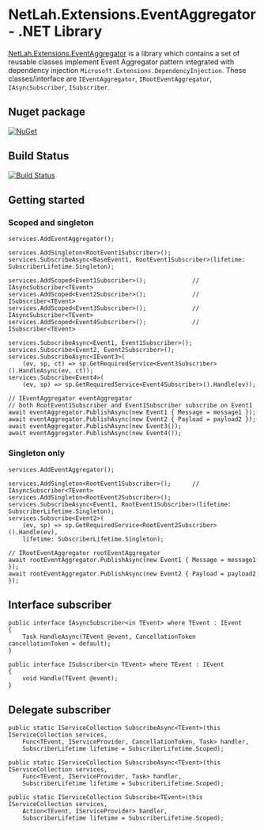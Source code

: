 # NetLah.Extensions.EventAggregator - .NET Library

[NetLah.Extensions.EventAggregator](https://www.nuget.org/packages/NetLah.Extensions.EventAggregator/) is a library which contains a set of reusable classes implement Event Aggregator pattern integrated with dependency injection `Microsoft.Extensions.DependencyInjection`. These classes/interface are `IEventAggregator`, `IRootEventAggregator`, `IAsyncSubscriber`, `ISubscriber`.

## Nuget package

[![NuGet](https://img.shields.io/nuget/v/NetLah.Extensions.EventAggregator.svg?style=flat-square&label=nuget&colorB=00b200)](https://www.nuget.org/packages/NetLah.Extensions.EventAggregator/)

## Build Status

[![Build Status](https://img.shields.io/endpoint.svg?url=https%3A%2F%2Factions-badge.atrox.dev%2FNetLah%2Fevent-aggregator%2Fbadge%3Fref%3Dmain&style=flat)](https://actions-badge.atrox.dev/NetLah/event-aggregator/goto?ref=main)

## Getting started

### Scoped and singleton

```
services.AddEventAggregator();

services.AddSingleton<RootEvent1Subscriber>();
services.SubscribeAsync<BaseEvent1, RootEvent1Subscriber>(lifetime: SubscriberLifetime.Singleton);

services.AddScoped<Event1Subscriber>();             // IAsyncSubscriber<TEvent>
services.AddScoped<Event2Subscriber>();             // ISubscriber<TEvent>
services.AddScoped<Event3Subscriber>();             // IAsyncSubscriber<TEvent>
services.AddScoped<Event4Subscriber>();             // ISubscriber<TEvent>

services.SubscribeAsync<Event1, Event1Subscriber>();
services.Subscribe<Event2, Event2Subscriber>();
services.SubscribeAsync<IEvent3>(
    (ev, sp, ct) => sp.GetRequiredService<Event3Subscriber>().HandleAsync(ev, ct));
services.Subscribe<Event4>(
    (ev, sp) => sp.GetRequiredService<Event4Subscriber>().Handle(ev));

// IEventAggregator eventAggregator
// both RootEvent1Subscriber and Event1Subscriber subscribe on Event1
await eventAggregator.PublishAsync(new Event1 { Message = message1 });
await eventAggregator.PublishAsync(new Event2 { Payload = payload2 });
await eventAggregator.PublishAsync(new Event3());
await eventAggregator.PublishAsync(new Event4());
```

### Singleton only

```
services.AddEventAggregator();

services.AddSingleton<RootEvent1Subscriber>();      // IAsyncSubscriber<TEvent>
services.AddSingleton<RootEvent2Subscriber>();
services.SubscribeAsync<Event1, RootEvent1Subscriber>(lifetime: SubscriberLifetime.Singleton);
services.Subscribe<Event2>(
    (ev, sp) => sp.GetRequiredService<RootEvent2Subscriber>().Handle(ev),
    lifetime: SubscriberLifetime.Singleton);

// IRootEventAggregator rootEventAggregator
await rootEventAggregator.PublishAsync(new Event1 { Message = message1 });
await rootEventAggregator.PublishAsync(new Event2 { Payload = payload2 });
```

## Interface subscriber

```
public interface IAsyncSubscriber<in TEvent> where TEvent : IEvent
{
    Task HandleAsync(TEvent @event, CancellationToken cancellationToken = default);
}

public interface ISubscriber<in TEvent> where TEvent : IEvent
{
    void Handle(TEvent @event);
}
```

## Delegate subscriber

```
public static IServiceCollection SubscribeAsync<TEvent>(this IServiceCollection services,
    Func<TEvent, IServiceProvider, CancellationToken, Task> handler,
    SubscriberLifetime lifetime = SubscriberLifetime.Scoped);

public static IServiceCollection SubscribeAsync<TEvent>(this IServiceCollection services,
    Func<TEvent, IServiceProvider, Task> handler,
    SubscriberLifetime lifetime = SubscriberLifetime.Scoped);

public static IServiceCollection Subscribe<TEvent>(this IServiceCollection services,
    Action<TEvent, IServiceProvider> handler,
    SubscriberLifetime lifetime = SubscriberLifetime.Scoped);
```

